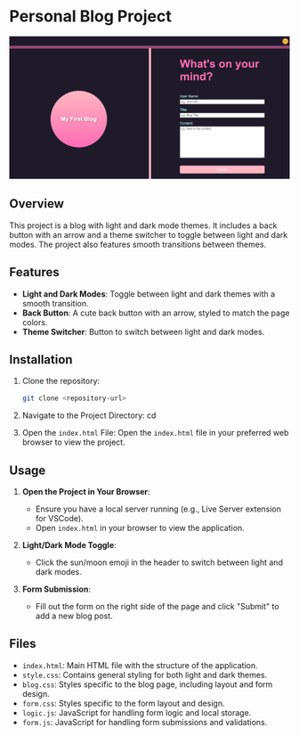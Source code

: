 # Personal Blog Project

![Sample Picture](assets/images/Blog_Sample.png)

## Overview

This project is a blog with light and dark mode themes. It includes a back button with an arrow and a theme switcher to toggle between light and dark modes. The project also features smooth transitions between themes.

## Features

- **Light and Dark Modes**: Toggle between light and dark themes with a smooth transition.
- **Back Button**: A cute back button with an arrow, styled to match the page colors.
- **Theme Switcher**: Button to switch between light and dark modes.

## Installation

1. Clone the repository:
   ```bash
   git clone <repository-url>

2. Navigate to the Project Directory:
    cd <project-directory>

3. Open the `index.html` File: 
    Open the `index.html` file in your preferred web browser to view the project.

## Usage

1. **Open the Project in Your Browser**:
   - Ensure you have a local server running (e.g., Live Server extension for VSCode).
   - Open `index.html` in your browser to view the application.

2. **Light/Dark Mode Toggle**:
   - Click the sun/moon emoji in the header to switch between light and dark modes.

3. **Form Submission**:
   - Fill out the form on the right side of the page and click "Submit" to add a new blog post.

## Files

- `index.html`: Main HTML file with the structure of the application.
- `style.css`: Contains general styling for both light and dark themes.
- `blog.css`: Styles specific to the blog page, including layout and form design.
- `form.css`: Styles specific to the form layout and design.
- `logic.js`: JavaScript for handling form logic and local storage.
- `form.js`: JavaScript for handling form submissions and validations.